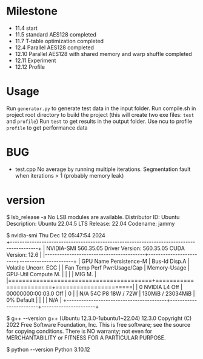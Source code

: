 # Milestone
- 11.4 start
- 11.5 standard AES128 completed
- 11.7 T-table optimization completed
- 12.4 Parallel AES128 completed
- 12.10 Parallel AES128 with shared memory and warp shuffle completed
- 12.11 Experiment
- 12.12 Profile

# Usage

Run `generator.py` to generate test data in the input folder.
Run compile.sh in project root directory to build the project (this will create two exe files: `test` and `profile`)
Run `test` to get results in the output folder.
Use ncu to profile `profile` to get performance data


# BUG
- test.cpp No average by running multiple iterations. Segmentation fault when iterations > 1 (probably memory leak)

# version

$ lsb_release -a
No LSB modules are available.
Distributor ID: Ubuntu
Description:    Ubuntu 22.04.5 LTS
Release:        22.04
Codename:       jammy

$ nvidia-smi
Thu Dec 12 05:47:54 2024       
+-----------------------------------------------------------------------------------------+
| NVIDIA-SMI 560.35.05              Driver Version: 560.35.05      CUDA Version: 12.6     |
|-----------------------------------------+------------------------+----------------------+
| GPU  Name                 Persistence-M | Bus-Id          Disp.A | Volatile Uncorr. ECC |
| Fan  Temp   Perf          Pwr:Usage/Cap |           Memory-Usage | GPU-Util  Compute M. |
|                                         |                        |               MIG M. |
|=========================================+========================+======================|
|   0  NVIDIA L4                      Off |   00000000:00:03.0 Off |                    0 |
| N/A   54C    P8             18W /   72W |     130MiB /  23034MiB |      0%      Default |
|                                         |                        |                  N/A |
+-----------------------------------------+------------------------+----------------------+

$ g++ --version
g++ (Ubuntu 12.3.0-1ubuntu1~22.04) 12.3.0
Copyright (C) 2022 Free Software Foundation, Inc.
This is free software; see the source for copying conditions.  There is NO
warranty; not even for MERCHANTABILITY or FITNESS FOR A PARTICULAR PURPOSE.

$ python --version
Python 3.10.12